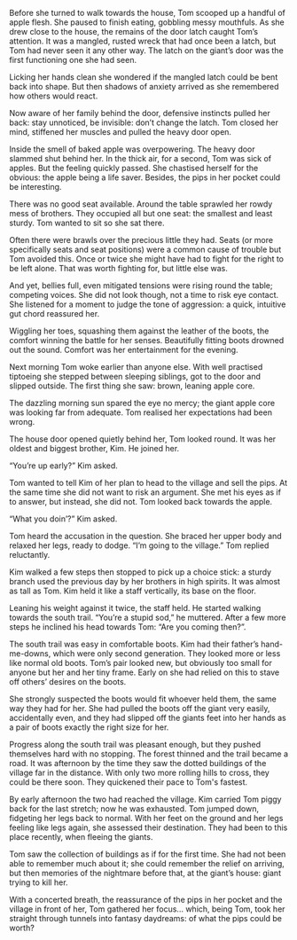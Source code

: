 Before she turned to walk towards the house, Tom scooped up a handful of apple flesh. She paused to finish eating, gobbling messy mouthfuls. As she drew close to the house, the remains of the door latch caught Tom’s attention. It was a mangled, rusted wreck that had once been a latch, but Tom had never seen it any other way. The latch on the giant’s door was the first functioning one she had seen.

Licking her hands clean she wondered if the mangled latch could be bent back into shape. But then shadows of anxiety arrived as she remembered how others would react.

Now aware of her family behind the door, defensive instincts pulled her back: stay unnoticed, be invisible: don’t change the latch. Tom closed her mind, stiffened her muscles and pulled the heavy door open.

Inside the smell of baked apple was overpowering. The heavy door slammed shut behind her. In the thick air, for a second, Tom was sick of apples. But the feeling quickly passed. She chastised herself for the obvious: the apple being a life saver. Besides, the pips in her pocket could be interesting.

There was no good seat available. Around the table sprawled her rowdy mess of brothers. They occupied all but one seat: the smallest and least sturdy. Tom wanted to sit so she sat there.

Often there were brawls over the precious little they had. Seats (or more specifically seats and seat positions) were a common cause of trouble but Tom avoided this. Once or twice she might have had to fight for the right to be left alone. That was worth fighting for, but little else was.

And yet, bellies full, even mitigated tensions were rising round the table; competing voices. She did not look though, not a time to risk eye contact. She listened for a moment to judge the tone of aggression: a quick, intuitive gut chord reassured her.

Wiggling her toes, squashing them against the leather of the boots, the comfort winning the battle for her senses. Beautifully fitting boots drowned out the sound. Comfort was her entertainment for the evening.

Next morning Tom woke earlier than anyone else. With well practised tiptoeing she stepped between sleeping siblings, got to the door and slipped outside. The first thing she saw: brown, leaning apple core.

The dazzling morning sun spared the eye no mercy; the giant apple core was looking far from adequate. Tom realised her expectations had been wrong.

The house door opened quietly behind her, Tom looked round. It was her oldest and biggest brother, Kim. He joined her. 

“You’re up early?” Kim asked.

Tom wanted to tell Kim of her plan to head to the village and sell the pips. At the same time she did not want to risk an argument. She met his eyes as if to answer, but instead, she did not. Tom looked back towards the apple.

“What you doin’?” Kim asked.

Tom heard the accusation in the question. She braced her upper body and relaxed her legs, ready to dodge. “I’m going to the village.” Tom replied reluctantly.

Kim walked a few steps then stopped to pick up a choice stick: a sturdy branch used the previous day by her brothers in high spirits. It was almost as tall as Tom. Kim held it like a staff vertically, its base on the floor.

Leaning his weight against it twice, the staff held. He started walking towards the south trail. “You’re a stupid sod,” he muttered. After a few more steps he inclined his head towards Tom: “Are you coming then?”.

The south trail was easy in comfortable boots. Kim had their father’s hand-me-downs, which were only second generation. They looked more or less like normal old boots. Tom’s pair looked new, but obviously too small for anyone but her and her tiny frame. Early on she had relied on this to stave off others’ desires on the boots.

She strongly suspected the boots would fit whoever held them, the same way they had for her. She had pulled the boots off the giant very easily, accidentally even, and they had slipped off the giants feet into her hands as a pair of boots exactly the right size for her.

Progress along the south trail was pleasant enough, but they pushed themselves hard with no stopping. The forest thinned and the trail became a road. It was afternoon by the time they saw the dotted buildings of the village far in the distance. With only two more rolling hills to cross, they could be there soon. They quickened their pace to Tom's fastest.

By early afternoon the two had reached the village. Kim carried Tom piggy back for the last stretch; now he was exhausted. Tom jumped down, fidgeting her legs back to normal. With her feet on the ground and her legs feeling like legs again, she assessed their destination. They had been to this place recently, when fleeing the giants.

Tom saw the collection of buildings as if for the first time. She had not been able to remember much about it; she could remember the relief on arriving, but then memories of the nightmare before that, at the giant’s house: giant trying to kill her.

With a concerted breath, the reassurance of the pips in her pocket and the village in front of her, Tom gathered her focus... which, being Tom, took her straight through tunnels into fantasy daydreams: of what the pips could be worth?
